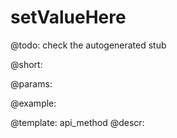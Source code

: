 setValueHere
=============


@todo:
	check the autogenerated stub

@short:
	

@params:





@example:

@template:	api_method
@descr:

